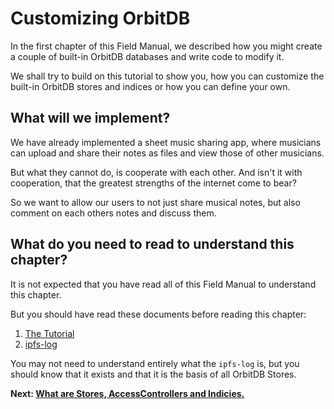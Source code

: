 # Customizing OrbitDB
In the first chapter of this Field Manual,
we described how you might create
a couple of built-in OrbitDB databases
and write code to modify it.

We shall try to build on this tutorial
to show you, how you can customize
the built-in OrbitDB stores and
indices or how you can define your own.

## What will we implement?
We have already implemented a sheet music sharing app,
where musicians can upload and share their
notes as files and view those of other
musicians.

But what they cannot do, is
cooperate with each other.
And isn't it with cooperation,
that the greatest strengths of
the internet come to bear?

So we want to allow our users
to not just share musical notes,
but also comment on each others
notes and discuss them.

## What do you need to read to understand this chapter?
It is not expected that
you have read all of this Field Manual
to understand this chapter.

But you should have read these documents before
reading this chapter:

1. [The Tutorial](../01_Tutorial/00_Introduction.md)
2. [ipfs-log](../03_The_Architecture_of_OrbitDB/02_ipfs-log.md)

You may not need to understand entirely what
the `ipfs-log` is, but you should know that
it exists and that it is the basis of all OrbitDB Stores.

**Next: [What are Stores, AccessControllers and Indicies.](./01_Definitions.md)**
